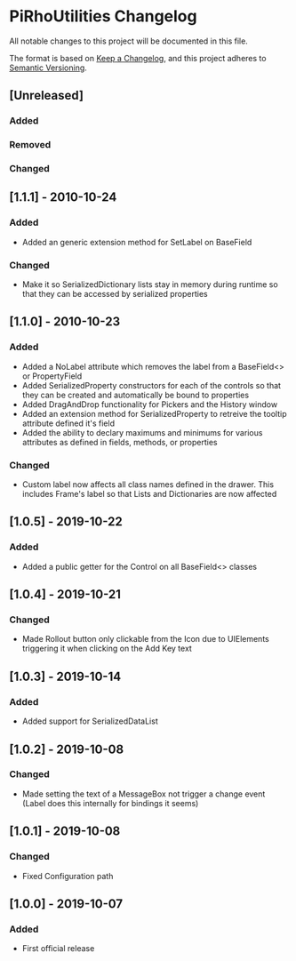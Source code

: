 # PiRhoUtilities Changelog

All notable changes to this project will be documented in this file.

The format is based on [Keep a Changelog](https://keepachangelog.com/en/1.0.0/),
and this project adheres to [Semantic Versioning](https://semver.org/spec/v2.0.0.html).

## [Unreleased]
### Added
### Removed
### Changed

## [1.1.1] - 2010-10-24
### Added
- Added an generic extension method for SetLabel on BaseField
### Changed
- Make it so SerializedDictionary lists stay in memory during runtime so that they can be accessed by serialized properties

## [1.1.0] - 2010-10-23
### Added
- Added a NoLabel attribute which removes the label from a BaseField<> or PropertyField
- Added SerializedProperty constructors for each of the controls so that they can be created and automatically be bound to properties
- Added DragAndDrop functionality for Pickers and the History window
- Added an extension method for SerializedProperty to retreive the tooltip attribute defined it's field
- Added the ability to declary maximums and minimums for various attributes as defined in fields, methods, or properties
### Changed
- Custom label now affects all class names defined in the drawer. This includes Frame's label so that Lists and Dictionaries are now affected

## [1.0.5] - 2019-10-22
### Added
- Added a public getter for the Control on all BaseField<> classes

## [1.0.4] - 2019-10-21
### Changed
- Made Rollout button only clickable from the Icon due to UIElements triggering it when clicking on the Add Key text

## [1.0.3] - 2019-10-14
### Added
- Added support for SerializedDataList

## [1.0.2] - 2019-10-08
### Changed
- Made setting the text of a MessageBox not trigger a change event (Label does this internally for bindings it seems)

## [1.0.1] - 2019-10-08
### Changed
- Fixed Configuration path

## [1.0.0] - 2019-10-07
### Added
- First official release
